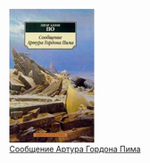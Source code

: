 ![](Сообщение%20Артура%20Гордона%20Пима.jpg)  
[Сообщение Артура Гордона Пима](Сообщение%20Артура%20Гордона%20Пима.txt)
